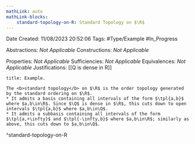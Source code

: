 ```yaml
---
mathLink: auto
mathLink-blocks:
    standard-topology-on-R: Standard Topology on $\R$
---
```


<div class="topSpace"></div>

Date Created: 11/08/2023 20:52:06
Tags: #Type/Example #In_Progress

Abstractions: <i>Not Applicable</i>
Constructions: <i>Not Applicable</i>

Properties: <i>Not Applicable</i>
Sufficiencies: <i>Not Applicable</i>
Equivalences: <i>Not Applicable</i>
Justifications: [[Q is dense in R]]

``` ad-Example
title: Example.

The <b>standard topology</b> on $\R$ is the order topology generated by the standard ordering on $\R$.
* It admits a basis containing all intervals of the form $\tpl{a,b}$ where $a,b\in\R$. Since $\Q$ is dense in $\R$, this cuts down to open intervals $\tpl{a,b}$ where $a,b\in\Q$.
* It admits a subbasis containing all intervals of the form $\tpl{a,+\infty}$ and $\tpl{-\infty,b}$ where $a,b\in\R$; similarly as above, this cuts down to $a,b\in\Q$.

```
^standard-topology-on-R
